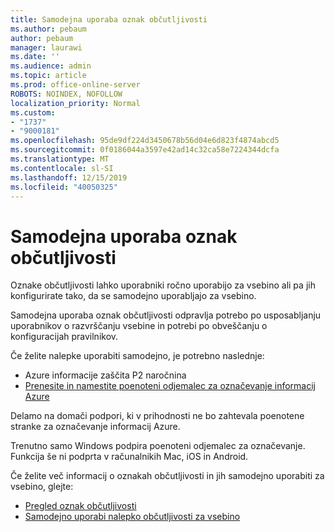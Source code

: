 ```yaml
---
title: Samodejna uporaba oznak občutljivosti
ms.author: pebaum
author: pebaum
manager: laurawi
ms.date: ''
ms.audience: admin
ms.topic: article
ms.prod: office-online-server
ROBOTS: NOINDEX, NOFOLLOW
localization_priority: Normal
ms.custom:
- "1737"
- "9000181"
ms.openlocfilehash: 95de9df224d3450678b56d04e6d823f4874abcd5
ms.sourcegitcommit: 0f0186044a3597e42ad14c32ca58e7224344dcfa
ms.translationtype: MT
ms.contentlocale: sl-SI
ms.lasthandoff: 12/15/2019
ms.locfileid: "40050325"
---
```

# <a name="auto-apply-sensitivity-labels"></a>Samodejna uporaba oznak občutljivosti

Oznake občutljivosti lahko uporabniki ročno uporabijo za vsebino ali pa jih konfigurirate tako, da se samodejno uporabljajo za vsebino.

Samodejna uporaba oznak občutljivosti odpravlja potrebo po usposabljanju uporabnikov o razvrščanju vsebine in potrebi po obveščanju o konfiguracijah pravilnikov.

Če želite nalepke uporabiti samodejno, je potrebno naslednje:

- Azure informacije zaščita P2 naročnina
- [Prenesite in namestite poenoteni odjemalec za označevanje informacij Azure](https://docs.microsoft.com/azure/information-protection/rms-client/install-unifiedlabelingclient-app)

Delamo na domači podpori, ki v prihodnosti ne bo zahtevala poenotene stranke za označevanje informacij Azure.

Trenutno samo Windows podpira poenoteni odjemalec za označevanje.  Funkcija še ni podprta v računalnikih Mac, iOS in Android.

Če želite več informacij o oznakah občutljivosti in jih samodejno uporabiti za vsebino, glejte:

- [Pregled oznak občutljivosti](https://docs.microsoft.com/office365/securitycompliance/sensitivity-labels)
- [Samodejno uporabi nalepko občutljivosti za vsebino](https://docs.microsoft.com/office365/securitycompliance/apply_sensitivity_label_automatically)